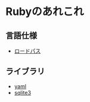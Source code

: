 # Rubyのあれこれ

## 言語仕様
+ [ロードパス](https://github.com/NomadBlacky/ruby_tips/blob/master/note/load_path.md)

## ライブラリ
+ [yaml](https://github.com/NomadBlacky/ruby_tips/blob/master/test/yaml/yaml_rspec.rb)
+ [sqlite3](https://github.com/NomadBlacky/ruby_tips/blob/master/test/sqlite3/sqlite3_rspec.rb)
